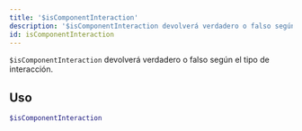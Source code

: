 ```yaml
---
title: '$isComponentInteraction'
description: '$isComponentInteraction devolverá verdadero o falso según el tipo de interacción.'
id: isComponentInteraction
---
```


`$isComponentInteraction` devolverá verdadero o falso según el tipo de interacción.

## Uso

```php
$isComponentInteraction
```